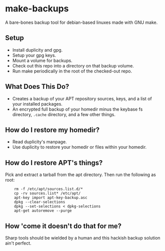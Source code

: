 # make-backups
A bare-bones backup tool for debian-based linuxes made with GNU make.

## Setup
- Install duplicity and gpg.
- Setup your gpg keys.
- Mount a volume for backups.
- Check out this repo into a directory on that backup volume.
- Run make periodically in the root of the checked-out repo.

## What Does This Do?
- Creates a backup of your APT repository sources, keys, and a list of
	your installed packages.
- An encrypted full backup of your homedir minus the keybase fs
	directory, `.cache` directory, and a few other things.
	
## How do I restore my homedir?
- Read duplicity's manpage.
- Use duplicity to restore your homedir or files within your homedir.

## How do I restore APT's things?
Pick and extract a tarball from the apt directory. Then run the
following as root:

		rm -f /etc/apt/sources.list.d/*
		cp -rv sources.list* /etc/apt/
		apt-key import apt-key-backup.asc
		dpkg --clear-selections
		dpkg --set-selections < dpkg-selections
		apt-get autoremove --purge

## How 'come it doesn't do that for me?
Sharp tools should be wielded by a human and this hackish backup
solution ain't perfect.

